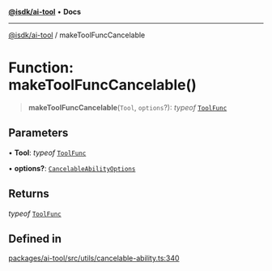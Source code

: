 [**@isdk/ai-tool**](../README.md) • **Docs**

***

[@isdk/ai-tool](../globals.md) / makeToolFuncCancelable

# Function: makeToolFuncCancelable()

> **makeToolFuncCancelable**(`Tool`, `options`?): *typeof* [`ToolFunc`](../classes/ToolFunc.md)

## Parameters

• **Tool**: *typeof* [`ToolFunc`](../classes/ToolFunc.md)

• **options?**: [`CancelableAbilityOptions`](../interfaces/CancelableAbilityOptions.md)

## Returns

*typeof* [`ToolFunc`](../classes/ToolFunc.md)

## Defined in

[packages/ai-tool/src/utils/cancelable-ability.ts:340](https://github.com/isdk/ai-tool.js/blob/37ada542a786fbbc770f2d61beb564f6e603941d/src/utils/cancelable-ability.ts#L340)
